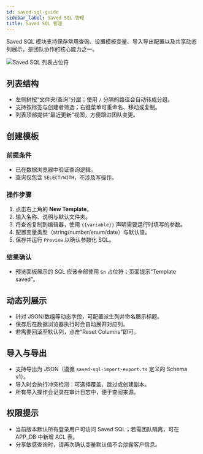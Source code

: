 ```yaml
---
id: saved-sql-guide
sidebar_label: Saved SQL 管理
title: Saved SQL 管理
---
```


Saved SQL 模块支持保存常用查询、设置模板变量、导入导出配置以及共享动态列展示，是团队协作的核心能力之一。

![Saved SQL 列表占位符](/img/placeholders/saved-sql.svg)

## 列表结构
- 左侧树按“文件夹/查询”分层；使用 `/` 分隔的路径会自动转成分组。
- 支持按标签与创建者筛选；右键菜单可重命名、移动或复制。
- 列表顶部提供“最近更新”视图，方便跟进团队变更。

## 创建模板
### 前提条件
- 已在数据浏览器中验证查询逻辑。
- 查询仅包含 `SELECT/WITH`，不涉及写操作。

### 操作步骤
1. 点击右上角的 **New Template**。
2. 输入名称、说明与默认文件夹。
3. 将查询复制到编辑器，使用 `{{variable}}` 声明需要运行时填写的参数。
4. 配置变量类型（string/number/enum/date）与默认值。
5. 保存并运行 `Preview` 以确认参数化 SQL。

### 结果确认
- 预览面板展示的 SQL 应该全部使用 `$n` 占位符；页面提示“Template saved”。

## 动态列展示
- 针对 JSON/数组等动态字段，可配置派生列并命名展示标题。
- 保存后在数据浏览器执行时会自动展开对应列。
- 若需要回滚至默认列，点击“Reset Columns”即可。

## 导入与导出
- 支持导出为 JSON（遵循 `saved-sql-import-export.ts` 定义的 Schema v1）。
- 导入时会执行冲突检测：可选择覆盖、跳过或创建副本。
- 所有导入操作会记录在审计日志中，便于查阅来源。

## 权限提示
- 当前版本默认所有登录用户可访问 Saved SQL；若需团队隔离，可在 APP_DB 中新增 ACL 表。
- 分享敏感查询时，请再次确认变量默认值不会泄露客户信息。
